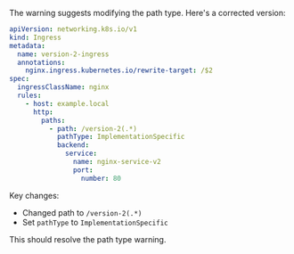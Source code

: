The warning suggests modifying the path type. Here's a corrected version:

```yaml
apiVersion: networking.k8s.io/v1
kind: Ingress
metadata:
  name: version-2-ingress
  annotations:
    nginx.ingress.kubernetes.io/rewrite-target: /$2
spec:
  ingressClassName: nginx
  rules:
    - host: example.local
      http:
        paths:
          - path: /version-2(.*)
            pathType: ImplementationSpecific
            backend:
              service:
                name: nginx-service-v2
                port:
                  number: 80
```

Key changes:
- Changed path to `/version-2(.*)`
- Set `pathType` to `ImplementationSpecific`

This should resolve the path type warning.